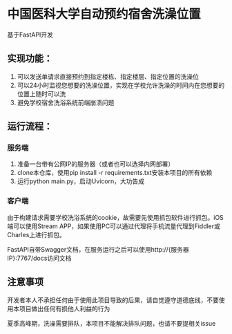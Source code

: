 #  中国医科大学自动预约宿舍洗澡位置

基于FastAPI开发

## 实现功能：

1. 可以发送单请求直接预约到指定楼栋、指定楼层、指定位置的洗澡位
2. 可以24小时监视您想要的洗澡位置，实现在学校允许洗澡的时间内在您想要的位置上随时可以洗
3. 避免学校宿舍洗浴系统前端崩溃问题

## 运行流程：

### 服务端

1. 准备一台带有公网IP的服务器（或者也可以选择内网部署）
2. clone本仓库，使用pip install -r requirements.txt安装本项目的所有依赖
3. 运行python main.py，启动Uvicorn，大功告成

### 客户端

由于构建请求需要学校洗浴系统的cookie，故需要先使用抓包软件进行抓包。iOS端可以使用Stream APP，如果使用PC可以通过代理将手机流量代理到Fiddler或Charles上进行抓包。

FastAPI自带Swagger文档，在服务运行之后可以使用http://{服务器IP}:7767/docs访问文档

## 注意事项

开发者本人不承担任何由于使用此项目导致的后果，请自觉遵守道德底线，不要使用本项目做出任何有损他人利益的行为

夏季高峰期，洗澡需要排队，本项目不能解决排队问题，也请不要提相关issue


